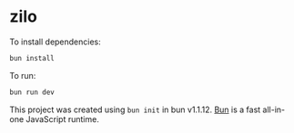 # zilo

To install dependencies:

```bash
bun install
```

To run:

```bash
bun run dev
```

This project was created using `bun init` in bun v1.1.12. [Bun](https://bun.sh) is a fast all-in-one JavaScript runtime.

